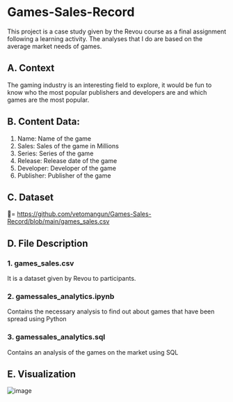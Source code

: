 # Games-Sales-Record
This project is a case study given by the Revou course as a final assignment following a learning activity. The analyses that I do are based on the average market needs of games.

## A. Context
The gaming industry is an interesting field to explore, it would be fun to know who the most popular publishers and developers are and which games are the most popular.
## B. Content Data:
1. Name: Name of the game
2. Sales: Sales of the game in Millions
3. Series: Series of the game
4. Release: Release date of the game
5. Developer: Developer of the game
6. Publisher: Publisher of the game
## C. Dataset
🔗= https://github.com/vetomangun/Games-Sales-Record/blob/main/games_sales.csv

## D. File Description
### 1. games_sales.csv
It is a dataset given by Revou to participants.
### 2. gamessales_analytics.ipynb
Contains the necessary analysis to find out about games that have been spread using Python
### 3. gamessales_analytics.sql
Contains an analysis of the games on the market using SQL

## E. Visualization

![image](https://github.com/vetomangun/Games-Sales-Record/assets/138031127/9589c4e3-9b29-4ff1-9b68-80648e9567b1)



